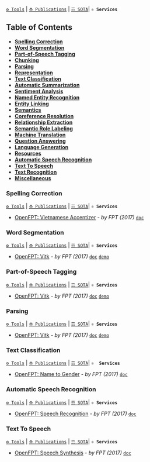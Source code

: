 [`⚙ Tools`](https://github.com/magizbox/underthesea/wiki/Vietnamese-NLP-Tools) | [`⟰ Publications`](https://github.com/magizbox/underthesea/wiki/Vietnamese-NLP-Publications) | [`☶ SOTA`](https://github.com/magizbox/underthesea/wiki/Vietnamese-NLP-SOTA)| **`⚛ Services`** 

## Table of Contents

* [**Spelling Correction**](#spelling-correction)
* [**Word Segmentation**](#word-segmentation)
* [**Part-of-Speech Tagging**](#part-of-speech-tagging)
* [**Chunking**](#chunking)
* [**Parsing**](#parsing)
* [**Representation**](#representation)
* [**Text Classification**](#text-classification)
* [**Automatic Summarization**](#automatic-summarization)
* [**Sentiment Analysis**](#sentiment-analysis)
* [**Named Entity Recognition**](#named-entity-recognition)
* [**Entity Linking**](#entity-linking)
* [**Semantics**](#semantics)
* [**Coreference Resolution**](#coreference-resolution)
* [**Relationship Extraction**](#relationship-extraction)
* [**Semantic Role Labeling**](#semantic-role-labeling)
* [**Machine Translation**](#machine-translation)
* [**Question Answering**](#question-answering)
* [**Language Generation**](#language-generation)
* [**Resources**](#resources)
* [**Automatic Speech Recognition**](#automatic-speech-recognition)
* [**Text To Speech**](#text-to-speech)
* [**Text Recognition**](#text-recognition)
* [**Miscellaneous**](#miscellaneous)

### Spelling Correction

[`⚙ Tools`](https://github.com/magizbox/underthesea/wiki/Vietnamese-NLP-Tools#spelling-correction) | [`⟰ Publications`](https://github.com/magizbox/underthesea/wiki/Vietnamese-NLP-Publications#spelling-correction) | [`☶ SOTA`](https://github.com/magizbox/underthesea/wiki/Vietnamese-NLP-SOTA#spelling-correction)| **`⚛ Services`** 

* [OpenFPT: Vietnamese Accentizer](http://doc.openfpt.vn/#vietnamese-accentizer) - *by FPT (2017)* [`doc`](http://doc.openfpt.vn/#vietnamese-accentizer)

### Word Segmentation

[`⚙ Tools`](https://github.com/magizbox/underthesea/wiki/Vietnamese-NLP-Tools#word-segmentation) | [`⟰ Publications`](https://github.com/magizbox/underthesea/wiki/Vietnamese-NLP-Publications#word-segmentation) | [`☶ SOTA`](https://github.com/magizbox/underthesea/wiki/Vietnamese-NLP-SOTA#word-segmentation)| **`⚛ Services`** 

* [OpenFPT: Vitk](http://doc.openfpt.vn/#vitk) - *by FPT (2017)* [`doc`](http://doc.openfpt.vn/#vitk) [`demo`](http://vitkdemo.openfpt.vn/)

### Part-of-Speech Tagging

[`⚙ Tools`](https://github.com/magizbox/underthesea/wiki/Vietnamese-NLP-Tools#part-of-speech-tagging) | [`⟰ Publications`](https://github.com/magizbox/underthesea/wiki/Vietnamese-NLP-Publications#part-of-speech-tagging) | [`☶ SOTA`](https://github.com/magizbox/underthesea/wiki/Vietnamese-NLP-SOTA#part-of-speech-tagging)| **`⚛ Services`** 

* [OpenFPT: Vitk](http://doc.openfpt.vn/#vitk) - *by FPT (2017)* [`doc`](http://doc.openfpt.vn/#vitk) [`demo`](http://vitkdemo.openfpt.vn/)

### Parsing

[`⚙ Tools`](https://github.com/magizbox/underthesea/wiki/Vietnamese-NLP-Tools#parsing) | [`⟰ Publications`](https://github.com/magizbox/underthesea/wiki/Vietnamese-NLP-Publications#parsing) | [`☶ SOTA`](https://github.com/magizbox/underthesea/wiki/Vietnamese-NLP-SOTA#parsing)| **`⚛ Services`** 

* [OpenFPT: Vitk](http://doc.openfpt.vn/#vitk) - *by FPT (2017)* [`doc`](http://doc.openfpt.vn/#vitk) [`demo`](http://vitkdemo.openfpt.vn/)

### Text Classification

[`⚙ Tools`](https://github.com/magizbox/underthesea/wiki/Vietnamese-NLP-Tools#text-classification) | [`⟰ Publications`](https://github.com/magizbox/underthesea/wiki/Vietnamese-NLP-Publications#text-classification) | [`☶ SOTA`](https://github.com/magizbox/underthesea/wiki/Vietnamese-NLP-SOTA#text-classification)| **`⚛ 
Services`** 

* [OpenFPT: Name to Gender](http://doc.openfpt.vn/#name-to-gender) - *by FPT (2017)* [`doc`](http://doc.openfpt.vn/#name-to-gender)

### Automatic Speech Recognition

[`⚙ Tools`](https://github.com/magizbox/underthesea/wiki/Vietnamese-NLP-Tools#automatic-speech-recognition) | [`⟰ Publications`](https://github.com/magizbox/underthesea/wiki/Vietnamese-NLP-Publications#automatic-speech-recognition) | [`☶ SOTA`](https://github.com/magizbox/underthesea/wiki/Vietnamese-NLP-SOTA#automatic-speech-recognition)| **`⚛ Services`** 

* [OpenFPT: Speech Recognition](http://doc.openfpt.vn/#speech-recognition) - *by FPT (2017)* [`doc`](http://doc.openfpt.vn/#speech-recognition)

### Text To Speech

[`⚙ Tools`](https://github.com/magizbox/underthesea/wiki/Vietnamese-NLP-Tools#text-to-speech) | [`⟰ Publications`](https://github.com/magizbox/underthesea/wiki/Vietnamese-NLP-Publications#text-to-speech) | [`☶ SOTA`](https://github.com/magizbox/underthesea/wiki/Vietnamese-NLP-SOTA#text-to-speech)| **`⚛ Services`** 

* [OpenFPT: Speech Synthesis](http://doc.openfpt.vn/#speech-synthesis) - *by FPT (2017)* [`doc`](http://doc.openfpt.vn/#speech-synthesis)

